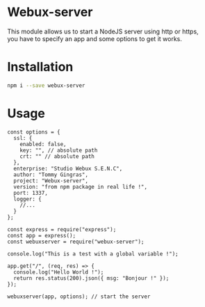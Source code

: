 # Webux-server
This module allows us to start a NodeJS server using http or https,  
you have to specify an app and some options to get it works.

# Installation

```bash
npm i --save webux-server
```

# Usage

```
const options = {
  ssl: {
    enabled: false,
    key: "", // absolute path
    crt: "" // absolute path
  },
  enterprise: "Studio Webux S.E.N.C",
  author: "Tommy Gingras",
  project: "Webux-server",
  version: "from npm package in real life !",
  port: 1337,
  logger: {
    //...
  }
};

const express = require("express");
const app = express();
const webuxserver = require("webux-server");

console.log("This is a test with a global variable !");

app.get("/", (req, res) => {
  console.log("Hello World !");
  return res.status(200).json({ msg: "Bonjour !" });
});

webuxserver(app, options); // start the server
```

